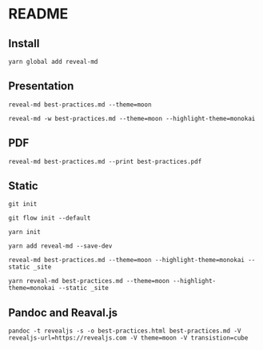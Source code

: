 # README

## Install

`yarn global add reveal-md`

## Presentation

`reveal-md best-practices.md --theme=moon`

`reveal-md -w best-practices.md --theme=moon --highlight-theme=monokai`

## PDF

`reveal-md best-practices.md --print best-practices.pdf`

## Static

`git init`

`git flow init --default`

`yarn init`

`yarn add reveal-md --save-dev`

`reveal-md best-practices.md --theme=moon --highlight-theme=monokai --static _site`

`yarn reveal-md best-practices.md --theme=moon --highlight-theme=monokai --static _site`

## Pandoc and Reaval.js

`pandoc -t revealjs -s -o best-practices.html best-practices.md -V revealjs-url=https://revealjs.com -V theme=moon -V transistion=cube`
